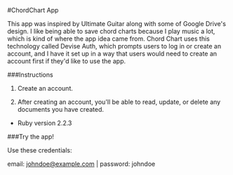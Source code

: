 #ChordChart App

This app was inspired by Ultimate Guitar along with some of Google Drive's design. I like being able to save chord charts because I play music a lot, which is kind of where the app idea came from. Chord Chart uses this technology called Devise Auth, which prompts users to log in or create an account, and I have it set up in a way that users would need to create an account first if they'd like to use the app.

###Instructions

1. Create an account.

2. After creating an account, you'll be able to read, update, or delete any documents you have created.

* Ruby version 2.2.3

###Try the app!

Use these credentials:

email: johndoe@example.com | password: johndoe
